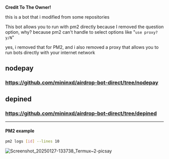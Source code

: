__Credit To The Owner!__

this is a bot that i modified from some repositories

This bot allows you to run with pm2 directly because I removed the question option, 
why? because pm2 can't handle to select options like
"`use proxy? y/N`"

yes, i removed that for PM2, and i also removed a proxy that allows you to run bots directly with your internet network

## nodepay
### https://github.com/mininxd/airdrop-bot-direct/tree/nodepay

## depined
### https://github.com/mininxd/airdrop-bot-direct/tree/depined

<hr>


#### PM2 example
```bash
pm2 logs [id] --lines 10
```
![Screenshot_20250127-133738_Termux~2-picsay](https://github.com/user-attachments/assets/b2154c1e-27ac-478b-8cbf-03a80a867d01)
